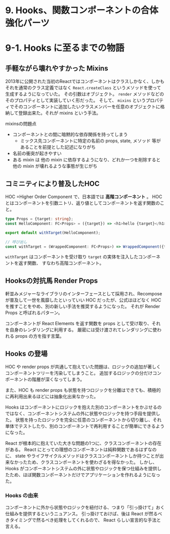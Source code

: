# 9. Hooks、関数コンポーネントの合体強化パーツ

# 9-1. Hooks に至るまでの物語

## 手軽ながら壊れやすかった Mixins

2013年に公開された当初のReactではコンポーネントはクラスしかなく、しかもそれを通常のクラス定義ではなく `React.createClass` というメソッドを使って生成するようになっていた。
その引数はオブジェクト。 `render` メソッドなどのそのプロパティとして実装していく形だった。
そして、 `mixins` というプロパティでそのコンポーネントに追加したいクラスメンバーを任意のオブジェクトに格納して登録出来た。それが mixins という手法。

mixinsの問題点

- コンポーネントとの間に暗黙的な依存関係を持ってしまう
  - ミックス先コンポーネントに特定の名前の props, state, メソッド 等があることを前提とした記述になりがち
- 名前の衝突が起きやすい
- ある mixin は 他の mixin に依存するようになり、どれか一つを削除すると他の mixin が壊れるような事態が生じがち

## コミニティにより普及したHOC

HOC =Higher Order Component で、日本語では **高階コンポーネント** 。
HOC とはコンポーネントを引数ニトリ、返り値としてコンポーネントを返す関数のこと。

```ts
type Props = {target: string};
const HelloComponent: FC<Props> = ({target}) => <h1>hello {target}</h1>;

export default withTarget(HelloComponent);

// 呼び出し
const withTarget = (WrappedComponent: FC<Props>) => WrappedComponent({target: 'Parry'});
```

`withTarget` はコンポーネントを受け取り `target` の実体を注入したコンポーネントを返す関数、
すなわち高階コンポーネント。

## Hooksの対抗馬 Render Props

軒並みメジャーなライブラリのインターフェースとして採用され、Recompose が普及して一世を風靡したといっていい HOC だったが、公式はほどなく HOC を推すことをやめ、別の新しい手法を推奨するようになった。
それが Render Props と呼ばれるパターン。

コンポーネントが React Elements を返す関数を props として受け取り、それを自身のレンダリングに利用する。
厳密には受け渡されてレンダリングに使われる props の方を指す言葉。

## Hooks の登場

HOC や render props が共通して抱えていた問題は、ロジックの追加が著しくコンポーネントツリーを汚染してしまうこと。
追加するロジックの分だけコンポーネントの階層が深くなってしまう。

また、HOC も render props も状態を持つロジックを分離はできても、積極的に再利用出来るほどには抽象化出来なかった。

Hooks はコンポーネントにロジックを抱えた別のコンポーネントをかぶせるのではなく、コンポーネントシステムの外に状態やロジックを持つ手段を提供した。
状態を持ったロジックを完全に任意のコンポーネントから切り離し、それ単体でテストしたり、別のコンポーネントで再利用することが簡単にできるようになった。

React が根本的に抱えていた大きな問題の1つに、クラスコンポーネントの存在がある。
React にとっての理想のコンポーネントは純粋関数であるはずなのに、 state やライフサイクルメソッドはクラスコンポーネントしか持つことが出来なかったため、クラスコンポーネントを使わざるを得なかった。
しかし、Hooks がコンポーネントシステムの外に状態やロジックを保つ仕組みを提供したため、ほぼ関数コンポーネントだけでアプリケーションを作れるようになった。

### Hooks の由来

コンポーネントに外から状態やロジックを紐付ける、つまり「引っ掛けて」おく仕組みを提供するというニュアンス。
引っ掛けておけば、後は React が然るべきタイミングで然るべき処理をしてくれるので、 React らしい宣言的な手法と言える。
